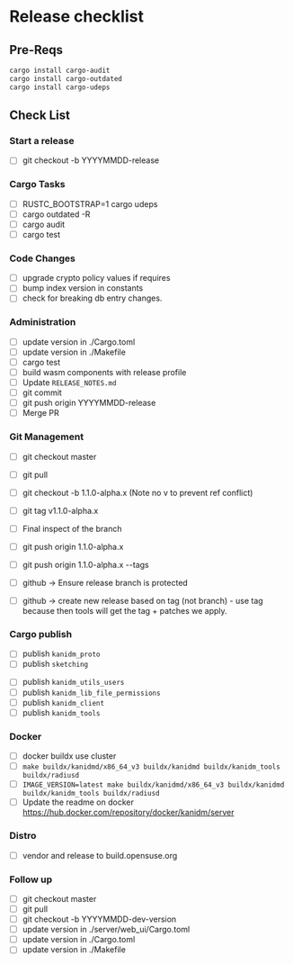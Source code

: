 # Release checklist

## Pre-Reqs

```bash
cargo install cargo-audit
cargo install cargo-outdated
cargo install cargo-udeps
```

## Check List

### Start a release

- [ ] git checkout -b YYYYMMDD-release

### Cargo Tasks

- [ ] RUSTC\_BOOTSTRAP=1 cargo udeps
- [ ] cargo outdated -R
- [ ] cargo audit
- [ ] cargo test

### Code Changes

- [ ] upgrade crypto policy values if requires
- [ ] bump index version in constants
- [ ] check for breaking db entry changes.

### Administration

- [ ] update version in ./Cargo.toml
- [ ] update version in ./Makefile
- [ ] cargo test
- [ ] build wasm components with release profile
- [ ] Update `RELEASE_NOTES.md`
- [ ] git commit
- [ ] git push origin YYYYMMDD-release
- [ ] Merge PR

### Git Management

- [ ] git checkout master
- [ ] git pull
- [ ] git checkout -b 1.1.0-alpha.x (Note no v to prevent ref conflict)
- [ ] git tag v1.1.0-alpha.x

- [ ] Final inspect of the branch

- [ ] git push origin 1.1.0-alpha.x
- [ ] git push origin 1.1.0-alpha.x --tags

- [ ] github -> Ensure release branch is protected
- [ ] github -> create new release based on tag (not branch) - use tag because then tools will get
      the tag + patches we apply.

### Cargo publish

- [ ] publish `kanidm_proto`
- [ ] publish `sketching`
<!-- - [ ] publish `kanidmd/kanidm` -->
- [ ] publish `kanidm_utils_users`
- [ ] publish `kanidm_lib_file_permissions`
- [ ] publish `kanidm_client`
- [ ] publish `kanidm_tools`

### Docker

- [ ] docker buildx use cluster
- [ ] `make buildx/kanidmd/x86_64_v3 buildx/kanidmd buildx/kanidm_tools buildx/radiusd`
- [ ] `IMAGE_VERSION=latest make buildx/kanidmd/x86_64_v3 buildx/kanidmd buildx/kanidm_tools buildx/radiusd`
- [ ] Update the readme on docker <https://hub.docker.com/repository/docker/kanidm/server>

### Distro

- [ ] vendor and release to build.opensuse.org

### Follow up

- [ ] git checkout master
- [ ] git pull
- [ ] git checkout -b YYYYMMDD-dev-version
- [ ] update version in ./server/web\_ui/Cargo.toml
- [ ] update version in ./Cargo.toml
- [ ] update version in ./Makefile

